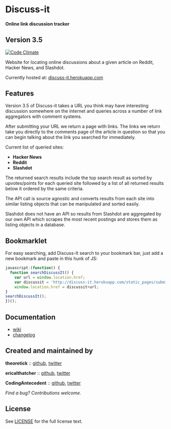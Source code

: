# Discuss-it
#### Online link discussion tracker

## Version 3.5

[![Code Climate](https://codeclimate.com/github/theoretick/discuss-it.png)](https://codeclimate.com/github/theoretick/discuss-it)

Website for locating online discussions about a given article on Reddit, Hacker News, and Slashdot.

Currently hosted at: [discuss-it.herokuapp.com](https://discuss-it.herokuapp.com/)

## Features

Version 3.5 of Discuss-it takes a URL you think may have interesting discussion somewhere on the internet and queries across a number of link aggregators with comment systems.

After submitting your URL we return a page with links. The links we return take you directly to the comments page of the article in question so that you can begin talking about the link you searched for immediately.

Current list of queried sites:
* __Hacker News__
* __Reddit__
* __Slashdot__

The returned search results include the top search result as sorted by
upvotes/points for each queried site followed by a list of all returned
results below it ordered by the same criteria.

The API call is source agnostic and converts results from each site
into similar listing objects that can be manipulated and sorted easily.

Slashdot does not have an API so results from Slashdot are aggregated
by our own API which scrapes the most recent postings and stores them
as listing objects in a database.

## Bookmarklet

For easy searching, add Discuss-It search to your bookmark bar, just
add a new bookmark and paste in this hunk of JS:

```javascript
javascript:(function() {
  function searchDiscussIt() {
    var url = window.location.href;
    var discussit = 'http://discuss-it.herokuapp.com/static_pages/submit?query=';
    window.location.href = discussit+url;
}
searchDiscussIt();
})();
```

## Documentation

* [wiki](http://github.com/theoretick/discuss-it/wiki)
* [changelog](http://github.com/theoretick/discuss-it/blob/master/CHANGELOG.md)

## Created and maintained by

**theoretick** :: [github](https://github.com/theoretick), [twitter](https://twitter.com/theoretick)

**ericalthatcher** :: [github](https://github.com/ericalthatcher), [twitter](https://twitter.com/ericalthatcher)

**CodingAntecedent** :: [github](https://github.com/CodingAntecedent), [twitter](https://twitter.com/JohannBenedikt)


_Find a bug? Contributions welcome._

## License

See [LICENSE](http://github.com/theoretick/discuss-it/blob/master/LICENSE) for the full license text.